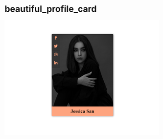 # beautiful_profile_card
![demo image 1](https://github.com/Sweety-Akter/beautiful_profile_card/blob/main/view.png)